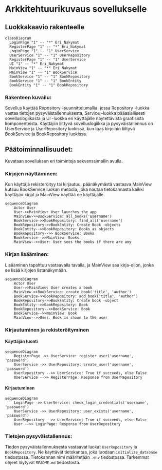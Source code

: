 # Arkkitehtuurikuvaus sovellukselle

## Luokkakaavio rakenteelle

```mermaid
classDiagram
  LoginPage "1" -- "*" Eri_Nakymat
  RegisterPage "1" -- "*" Eri_Nakymat
  LoginPage "1" -- "1" UserService
  UserService "1" -- "1" UserRepository
  RegisterPage "1" -- "1" UserService
  UI "1" -- "*" Eri_Nakymat
  MainView "1" -- "*" Eri_Nakymat
  MainView "1" -- "1" BookService
  BookService "1" -- "1" BookRepository
  BookService "1" -- "1" BookEntity
  BookEntity "1" -- "1" BookRepository
```

### Rakenteen kuvailu:

Sovellus käyttää Repository -suunnittelumallia, jossa Repository -luokka vastaa tietojen pysyväistallennuksesta, Service -luokka pääasiallisesti sovelluslogiikasta ja UI -luokka eri käyttäjälle näytettävistä graafisista komponenteista. Käyttäjiin liittyvä sovelluslogiikka ja pysyväistallennus on UserService ja UserRepository luokissa, kun taas kirjoihin liittyvä BookService ja BookRepository luokissa.

## Päätoiminnallisuudet:

Kuvataan sovelluksen eri toimintoja sekvenssimallin avulla.

### Kirjojen näyttäminen:

Kun käyttäjä rekisteröityy tai kirjautuu, päänäkymästä vastaava MainView kutsuu BookService luokan metodia, joka noutaa tietokannasta kaikki käyttäjän kirjat ja MainView näyttää ne käyttäjälle.

```mermaid
sequenceDiagram
    Actor User
    User->>MainView: User launches the app
    MainView->>BookService: all_books('username')
    BookService->>BookRepository: find_all('username')
    BookRepository->>BookEntity: Create Book -objects
    BookEntity-->>BookRepository: Books as objects
    BookRepository-->> BookService: Books
    BookService-->>MainView: Books
    MainView-->>User: User sees the books if there are any
```

### Kirjan lisääminen:

Lisääminen tapahtuu vastaavalla tavalla, ja MainView saa kirja-olion, jonka se lisää kirjojen listanäkymään.

```mermaid
sequenceDiagram
    Actor User
    User->>MainView: User creates a book
    MainView->>BookService: create_book('title', 'author')
    BookService->>BookRepository: add_book('title', 'author')
    BookRepository->>BookEntity: Create book -object
    BookEntity-->>BookRepository: Book
    BookRepository-->>BookService: Book
    BookService-->>MainView: Book
    MainView-->>User: Book is shown to the user
```

### Kirjautuminen ja rekisteröityminen

#### Käyttäjän luonti

```mermaid
sequenceDiagram
    RegisterPage ->> UserService: register_user('username', 'password')
    UserService ->> UserRepository: create_user('username', 'password')
    UserRepository -->> UserService: True if succeeds, else False
    UserService -->> RegisterPage: Response from UserRepository
```

#### Kirjautuminen
```mermaid
sequenceDiagram
    LoginPage ->> UserService: check_login_credentials('username', 'password')
    UserService ->> UserRepository: user_exists('username', 'password')
    UserRepository -->> UserService: True if succeeds, else False
    User -->> LoginPage: Response from UserRepository
```

### Tietojen pysyväistallennus:

Tiedon pysyväistallennuksesta vastaavat luokat `UserRepository` ja `BookRepository`. Ne käyttävät tietokantaa, joka luodaan `initialize_database` tiedostossa. Tietokannan nimi määritetään `.env` tiedostossa. Tarkemmat ohjeet löytyvät `README.md` tiedostosta.
